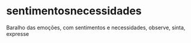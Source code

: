 # sentimentosnecessidades
Baralho das emoções, com sentimentos e necessidades, observe, sinta, expresse 
